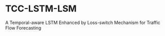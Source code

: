 # TCC-LSTM-LSM
A Temporal-aware LSTM Enhanced by Loss-switch Mechanism for Traffic Flow Forecasting
